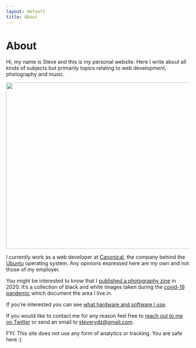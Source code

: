 ```yaml
---
layout: default
title: About
---
```


# About

Hi, my name is Steve and this is my personal website. Here I write about all kinds of subjects but primarily topics relating to web development, photography and music.

<p><img src="/images/portrait.jpg" width="684" height="456" alt=""></p>

I currently work as a web developer at [Canonical](https://canonical.com), the company behind the [Ubuntu](https://ubuntu.com) operating system. Any opinions expressed here are my own and not those of my employer.

You might be interested to know that I [published a photography zine](https://steverydz.bigcartel.com/product/safe-distance-zine) in 2020. It&rsquo;s a collection of black and white images taken during the [covid-19 pandemic](https://en.wikipedia.org/wiki/COVID-19_pandemic) which document the area I live in.

If you&rsquo;re interested you can see [what hardware and software I use](/uses).

If you would like to contact me for any reason feel free to [reach out to me on Twitter](https://twitter.com/steverydz) or send an email to [steverydz@gmail.com](mailto:steverydz@gmail.com).

FYI: This site does not use any form of analytics or tracking. You are safe here :)
